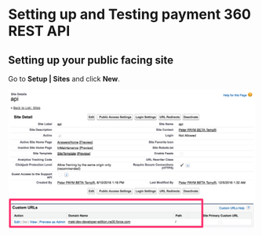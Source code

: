# Setting up and Testing payment 360 REST API

## Setting up your public facing site

Go to __Setup | Sites__ and click __New__.

![Public facing site](site1.png)